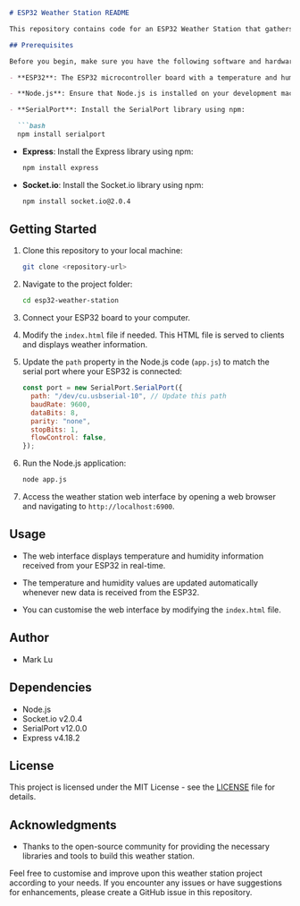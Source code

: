
```markdown
# ESP32 Weather Station README

This repository contains code for an ESP32 Weather Station that gathers data from a connected sensor and displays it on a web interface. The project is built using Node.js, Socket.io, Express, and the SerialPort library. Below you will find instructions on setting up and running the weather station.

## Prerequisites

Before you begin, make sure you have the following software and hardware components ready:

- **ESP32**: The ESP32 microcontroller board with a temperature and humidity sensor connected to it.

- **Node.js**: Ensure that Node.js is installed on your development machine. If not, you can download it from [nodejs.org](https://nodejs.org/).

- **SerialPort**: Install the SerialPort library using npm:

  ```bash
  npm install serialport
  ```

- **Express**: Install the Express library using npm:

  ```bash
  npm install express
  ```

- **Socket.io**: Install the Socket.io library using npm:

  ```bash
  npm install socket.io@2.0.4
  ```

## Getting Started

1. Clone this repository to your local machine:

   ```bash
   git clone <repository-url>
   ```

2. Navigate to the project folder:

   ```bash
   cd esp32-weather-station
   ```

3. Connect your ESP32 board to your computer.

4. Modify the `index.html` file if needed. This HTML file is served to clients and displays weather information.

5. Update the `path` property in the Node.js code (`app.js`) to match the serial port where your ESP32 is connected:

   ```javascript
   const port = new SerialPort.SerialPort({
     path: "/dev/cu.usbserial-10", // Update this path
     baudRate: 9600,
     dataBits: 8,
     parity: "none",
     stopBits: 1,
     flowControl: false,
   });
   ```

6. Run the Node.js application:

   ```bash
   node app.js
   ```

7. Access the weather station web interface by opening a web browser and navigating to `http://localhost:6900`.

## Usage

- The web interface displays temperature and humidity information received from your ESP32 in real-time.

- The temperature and humidity values are updated automatically whenever new data is received from the ESP32.

- You can customise the web interface by modifying the `index.html` file.

## Author

- Mark Lu

## Dependencies

- Node.js
- Socket.io v2.0.4
- SerialPort v12.0.0
- Express v4.18.2

## License

This project is licensed under the MIT License - see the [LICENSE](LICENSE) file for details.

## Acknowledgments

- Thanks to the open-source community for providing the necessary libraries and tools to build this weather station.

Feel free to customise and improve upon this weather station project according to your needs. If you encounter any issues or have suggestions for enhancements, please create a GitHub issue in this repository.
```


